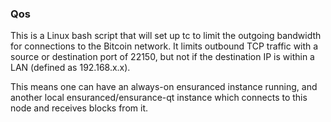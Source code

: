 ### Qos ###

This is a Linux bash script that will set up tc to limit the outgoing bandwidth for connections to the Bitcoin network. It limits outbound TCP traffic with a source or destination port of 22150, but not if the destination IP is within a LAN (defined as 192.168.x.x).

This means one can have an always-on ensuranced instance running, and another local ensuranced/ensurance-qt instance which connects to this node and receives blocks from it.
